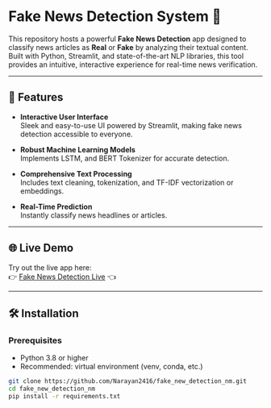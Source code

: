 # Fake News Detection System 📰

This repository hosts a powerful **Fake News Detection** app designed to classify news articles as **Real** or **Fake** by analyzing their textual content. Built with Python, Streamlit, and state-of-the-art NLP libraries, this tool provides an intuitive, interactive experience for real-time news verification.

---

## 🚀 Features

- **Interactive User Interface**  
  Sleek and easy-to-use UI powered by Streamlit, making fake news detection accessible to everyone.

- **Robust Machine Learning Models**  
  Implements LSTM, and BERT Tokenizer for accurate detection.

- **Comprehensive Text Processing**  
  Includes text cleaning, tokenization, and TF-IDF vectorization or embeddings.

- **Real-Time Prediction**  
  Instantly classify news headlines or articles.

---

## 🌐 Live Demo

Try out the live app here:  
👉 [Fake News Detection Live](https://fake-news-detection-v-0-3.onrender.com) 👈

---



## 🛠 Installation

### Prerequisites

- Python 3.8 or higher  
- Recommended: virtual environment (venv, conda, etc.)

```bash
git clone https://github.com/Narayan2416/fake_new_detection_nm.git
cd fake_new_detection_nm
pip install -r requirements.txt
